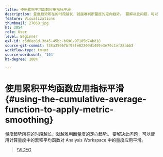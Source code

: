 ```yaml
---
title: 使用累积平均函数应用指标平滑
description: 量度趋势所在的时段越长，就越难判断量度的定向趋势。 要解决此问题，可以使用计算量度中的累积平均函数对 Analysis Workspace 中的量度应用平滑。
feature: Visualizations
thumbnail: 27068.jpg
kt: 2854
role: User
level: Beginner
exl-id: c5d6ec8d-3d45-45bc-b690-97185d74bd18
source-git-commit: f38a35067bf95fe02200d1409e3e70c1ef28abb3
workflow-type: tm+mt
source-wordcount: '104'
ht-degree: 100%

---
```


# 使用累积平均函数应用指标平滑 {#using-the-cumulative-average-function-to-apply-metric-smoothing}

量度趋势所在的时段越长，就越难判断量度的定向趋势。 要解决此问题，可以使用计算量度中的累积平均函数对 Analysis Workspace 中的量度应用平滑。

>[!VIDEO](https://video.tv.adobe.com/v/27068/?quality=12&learn=on)
